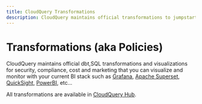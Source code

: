 ```yaml
---
title: CloudQuery Transformations
description: CloudQuery maintains official transformations to jumpstart your data warehouse analytics. Ranging from security, compliance, cost, marketing and more
---
```


# Transformations (aka Policies)

CloudQuery maintains official dbt,SQL transformations and visualizations for security, compliance, cost and marketing that you can visualize and monitor with your current BI stack such as [Grafana](https://www.cloudquery.io/blog/open-source-cspm), [Apache Superset](https://www.cloudquery.io/blog/cloud-asset-inventory-cloudquery-apache-superset), [QuickSight](https://www.cloudquery.io/blog/cloud-asset-inventory-cloudquery-aws-quicksight), [PowerBI](https://www.cloudquery.io/blog/cloud-asset-inventory-cloudquery-microsoft-power-bi), etc…

All transformations are available in [CloudQuery Hub](https://hub.cloudquery.io/addons/transformation).


